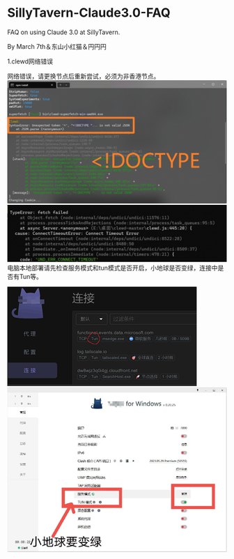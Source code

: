 # SillyTavern-Claude3.0-FAQ
FAQ on using Claude 3.0 at SillyTavern.

By March 7th＆东山小红猫＆円円円

1.clewd网络错误

网络错误，请更换节点后重新尝试，必须为非香港节点。
![image](pic/1.PNG)
![image](pic/2.PNG)
电脑本地部署请先检查服务模式和tun模式是否开启，小地球是否变绿，连接中是否有Tun等。

![image](pic/3.PNG)
![image](pic/4.png)
